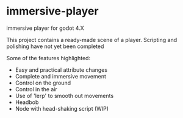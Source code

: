 # immersive-player
immersive player for godot 4.X

This project contains a ready-made scene of a player.
Scripting and polishing have not yet been completed

Some of the features highlighted:
- Easy and practical attribute changes
- Complete and immersive movement
- Control on the ground
- Control in the air
- Use of 'lerp' to smooth out movements
- Headbob 
- Node with head-shaking script (WIP)
